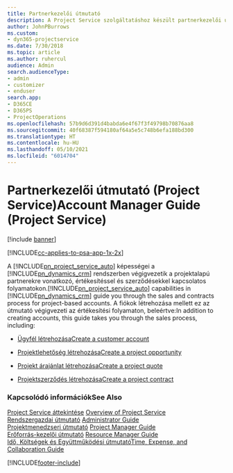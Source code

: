 ```yaml
---
title: Partnerkezelői útmutató
description: A Project Service szolgáltatáshoz készült partnerkezelői útmutató végigvezeti a projektalapú partnerekre vonatkozó, értékesítéssel és szerződésekkel kapcsolatos folyamatokon.
author: JohnPBurrows
ms.custom:
- dyn365-projectservice
ms.date: 7/30/2018
ms.topic: article
ms.author: ruhercul
audience: Admin
search.audienceType:
- admin
- customizer
- enduser
search.app:
- D365CE
- D365PS
- ProjectOperations
ms.openlocfilehash: 57b9d6d391d4babda6e4f67f3f49798b70876aa8
ms.sourcegitcommit: 40f68387f594180af64a5e5c748b6efa188bd300
ms.translationtype: HT
ms.contentlocale: hu-HU
ms.lasthandoff: 05/10/2021
ms.locfileid: "6014704"
---
```

# <a name="account-manager-guide-project-service"></a><span data-ttu-id="6aaf3-103">Partnerkezelői útmutató (Project Service)</span><span class="sxs-lookup"><span data-stu-id="6aaf3-103">Account Manager Guide (Project Service)</span></span>

[!include [banner](../includes/psa-now-project-operations.md)]

[!INCLUDE[cc-applies-to-psa-app-1x-2x](../includes/cc-applies-to-psa-app-1x-2x.md)]

<span data-ttu-id="6aaf3-104">A [!INCLUDE[pn_project_service_auto](../includes/pn-project-service-auto.md)] képességei a [!INCLUDE[pn_dynamics_crm](../includes/pn-dynamics-crm.md)] rendszerben végigvezetik a projektalapú partnerekre vonatkozó, értékesítéssel és szerződésekkel kapcsolatos folyamatokon.</span><span class="sxs-lookup"><span data-stu-id="6aaf3-104">[!INCLUDE[pn_project_service_auto](../includes/pn-project-service-auto.md)] capabilities in [!INCLUDE[pn_dynamics_crm](../includes/pn-dynamics-crm.md)] guide you through the sales and contracts process for project-based accounts.</span></span> <span data-ttu-id="6aaf3-105">A fiókok létrehozása mellett ez az útmutató végigvezeti az értékesítési folyamaton, beleértve:</span><span class="sxs-lookup"><span data-stu-id="6aaf3-105">In addition to creating accounts, this guide takes you through the sales process, including:</span></span>  
  
-   [<span data-ttu-id="6aaf3-106">Ügyfél létrehozása</span><span class="sxs-lookup"><span data-stu-id="6aaf3-106">Create a customer account</span></span>](../psa/create-customer-account.md)  
  
-   [<span data-ttu-id="6aaf3-107">Projektlehetőség létrehozása</span><span class="sxs-lookup"><span data-stu-id="6aaf3-107">Create a project opportunity</span></span>](../psa/create-project-opportunity.md)  
  
-   [<span data-ttu-id="6aaf3-108">Projekt árajánlat létrehozása</span><span class="sxs-lookup"><span data-stu-id="6aaf3-108">Create a project quote</span></span>](../psa/create-project-quote.md)  
  
-   [<span data-ttu-id="6aaf3-109">Projektszerződés létrehozása</span><span class="sxs-lookup"><span data-stu-id="6aaf3-109">Create a project contract</span></span>](../psa/create-project-contract.md)  
  
  
### <a name="see-also"></a><span data-ttu-id="6aaf3-110">Kapcsolódó információk</span><span class="sxs-lookup"><span data-stu-id="6aaf3-110">See Also</span></span>  
 <span data-ttu-id="6aaf3-111">[Project Service áttekintése](../psa/overview.md) </span><span class="sxs-lookup"><span data-stu-id="6aaf3-111">[Overview of Project Service](../psa/overview.md) </span></span>  
 <span data-ttu-id="6aaf3-112">[Rendszergazdai útmutató](../psa/admin-guide.md) </span><span class="sxs-lookup"><span data-stu-id="6aaf3-112">[Administrator Guide](../psa/admin-guide.md) </span></span>  
 <span data-ttu-id="6aaf3-113">[Projektmenedzseri útmutató](../psa/project-manager-guide.md) </span><span class="sxs-lookup"><span data-stu-id="6aaf3-113">[Project Manager Guide](../psa/project-manager-guide.md) </span></span>  
 <span data-ttu-id="6aaf3-114">[Erőforrás-kezelői útmutató](../psa/resource-manager-guide.md) </span><span class="sxs-lookup"><span data-stu-id="6aaf3-114">[Resource Manager Guide](../psa/resource-manager-guide.md) </span></span>  
 [<span data-ttu-id="6aaf3-115">Idő, Költségek és Együttműködési útmutató</span><span class="sxs-lookup"><span data-stu-id="6aaf3-115">Time, Expense, and Collaboration Guide</span></span>](../psa/time-expense-collaboration-guide.md)


[!INCLUDE[footer-include](../includes/footer-banner.md)]